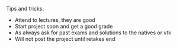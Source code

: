 Tips and tricks:
- Attend to lectures, they are good
- Start project soon and get a good grade
- As always ask for past exams and solutions to the natives or vtk
- Will not post the project until retakes end
